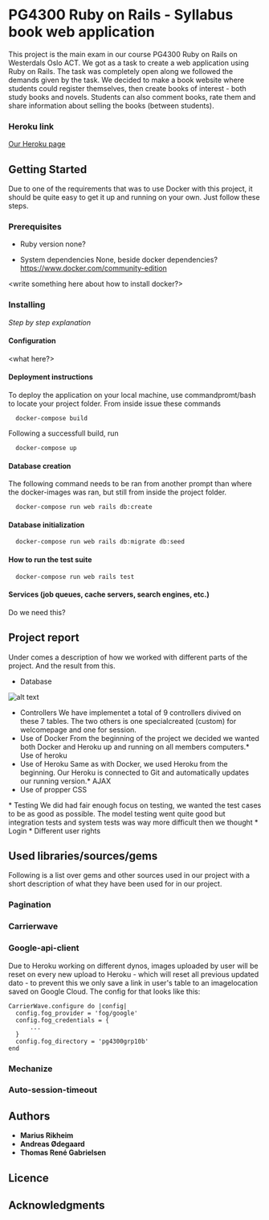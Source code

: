 # PG4300 Ruby on Rails - Syllabus book web application
This project is the main exam in our course PG4300 Ruby on Rails on Westerdals Oslo ACT. We got as a task to create a web application using Ruby on Rails. The task was completely open along we followed the demands given by the task. We decided to make a book website where students could register themselves, then create books of interest - both study books and novels. Students can also comment books, rate them and share information about selling the books (between students).

### Heroku link
[Our Heroku page](https://ruby-book-project.herokuapp.com/ "Our Heroku")

## Getting Started
Due to one of the requirements that was to use Docker with this project, it should be quite easy to get it up and running on your own. Just follow these steps.

### Prerequisites

* Ruby version
none?

* System dependencies
None, beside docker dependencies? https://www.docker.com/community-edition

<write something here about how to install docker?>

### Installing

_Step by step explanation_

#### Configuration
<what here?>

#### Deployment instructions
To deploy the application on your local machine, use commandpromt/bash to locate your project folder. From inside issue these commands
```
  docker-compose build
```
Following a successfull build, run 
```
  docker-compose up
```

#### Database creation
The following command needs to be ran from another prompt than where the docker-images was ran, but still from inside the project folder.
```
  docker-compose run web rails db:create
```

#### Database initialization
```
  docker-compose run web rails db:migrate db:seed
```

#### How to run the test suite
```
  docker-compose run web rails test
```

#### Services (job queues, cache servers, search engines, etc.)
Do we need this?

## Project report
Under comes a description of how we worked with different parts of the project. And the result from this.
* Database

![alt text](https://00e9e64bac98adb8c29cea90b4ec594bb90bb2a2f45997288e-apidata.googleusercontent.com/download/storage/v1/b/pg4300grp10b/o/direct-uploads%2Ftable.png?qk=AD5uMEso7pll6lgqaGB3iWkunucUHbUqJOzGuqStOgKHD5vDktcpcaPLVa4gnCwjMDZMg01pOv7nv0Lee5QlbdHZF_d1yAsXsWosxrrp1gqagletbIQT2fFiNrUs70YkugDLcP5QR8omBWOAGoYDnpsK-wuAjFFet757Ta9vlHC-1opDnn7u9Dsbz9YrAb3_ft4dKSG1H3e-u-jBJJjLTJvn0re2bEnhx_VaIFNpuwwNilG7X_CTwJjfKbKYZ9QNpMPFVzUxgTLPfxWANxoIAvvmz68XCq_lnr6yPEzYiXUN432X5ulTaqMPC5vf6F8vNkuEiD_mhQuu0_cVESAIsz7qYOcWLKP_Nh9i67b254TDjkMkwygoJaO_HqqsDA9wSCbvmjQFGEMQDFqgeMvSk4XZM5NEbWNA7rAOpYsxxWg_VbgGKKAGntnJliCce8E0IEWudPfplAZajLF_lSWX8nLfjFC_eIflsAYYXC5ei_INQnJ2JUEBtTiwHrkxnrTQ4gC_Dv5WB5AqyvhMFC-f4XqkwXTrISdihcLoaPKlMdlb38Ii8wO5M4yV7kFiTyALHbW1v5oGsYdJSpULsR1e4rOU5KtFOVNr6r8Irr_j8g5omyg8AfOZUl9Ik8RqanDbnZ_SnDFDVVbAjLFW2lP2BSauKFjVHxw1j_oqjJ3D4i61kJN7d8RudAL5NkQefIRptZKcNiNLKGvxJ3LWdbHPL2K3qMa0uG4UG3dUqlW8tlYi73KKRzQOW2YEKaJ8R3skP0ikbnOLIuP4SzzuYXOtwcHpZ8PGeehIM-fJuLTuVgGoQ83w09J5BJ8 "Database model")
* Controllers
We have implementet a total of 9 controllers divived on these 7 tables. The two others is one specialcreated (custom) for welcomepage and one for session.
* Use of Docker
From the beginning of the project we decided we wanted both Docker and Heroku up and running on all members computers.* Use of heroku
* Use of Heroku
Same as with Docker, we used Heroku from the beginning. Our Heroku is connected to Git and automatically updates our running version.* AJAX
* Use of propper CSS
<write something here>
* Testing
We did had fair enough focus on testing, we wanted the test cases to be as good as possible. The model testing went quite good but integration tests and system tests was way more difficult then we thought
* Login
<write something here>
* Different user rights
<write something here>

## Used libraries/sources/gems
Following is a list over gems and other sources used in our project with a short description of what they have been used for in our project.

### Pagination


### Carrierwave

### Google-api-client
Due to Heroku working on different dynos, images uploaded by user will be reset on every new upload to Heroku - which will reset all previous updated dato - to prevent this we only save a link in user's table to an imagelocation saved on Google Cloud. The config for that looks like this:
```
CarrierWave.configure do |config|
  config.fog_provider = 'fog/google'
  config.fog_credentials = {
      ...
  }
  config.fog_directory = 'pg4300grp10b'
end
```

### Mechanize

### Auto-session-timeout


## Authors
* **Marius Rikheim**
* **Andreas Ødegaard**
* **Thomas René Gabrielsen**

## Licence

## Acknowledgments
